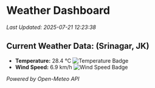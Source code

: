 
# Weather Dashboard

_Last Updated: 2025-07-21 12:23:38_

## Current Weather Data: (Srinagar, JK)
- **Temperature:** 28.4 °C ![Temperature Badge](https://img.shields.io/badge/Temperature-Medium%20Temp-green)
- **Wind Speed:** 6.9 km/h ![Wind Speed Badge](https://img.shields.io/badge/Wind%20Speed-Light%20Wind-blue)

*Powered by Open-Meteo API*
